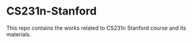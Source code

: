 # CS231n-Stanford
This repo contains the works related to CS231n Stanford course and its materials.
